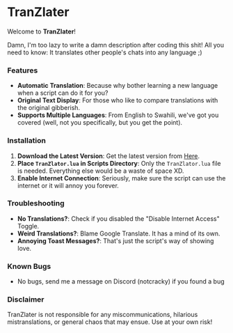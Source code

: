# TranZlater
Welcome to **TranZlater**!

Damn, I'm too lazy to write a damn description after coding this shit!
All you need to know: It translates other people's chats into any language ;)

### Features
- **Automatic Translation**: Because why bother learning a new language when a script can do it for you?
- **Original Text Display**: For those who like to compare translations with the original gibberish.
- **Supports Multiple Languages**: From English to Swahili, we've got you covered (well, not you specifically, but you get the point).

### Installation
1. **Download the Latest Version**: Get the latest version from [Here](https://github.com/Cracky0001/Stand-TranZlater/releases/latest).
2. **Place `TranZlator.lua` in Scripts Directory**: Only the `TranZlator.lua` file is needed. Everything else would be a waste of space XD.
4. **Enable Internet Connection**: Seriously, make sure the script can use the internet or it will annoy you forever.

### Troubleshooting
- **No Translations?**: Check if you disabled the "Disable Internet Access" Toggle.
- **Weird Translations?**: Blame Google Translate. It has a mind of its own.
- **Annoying Toast Messages?**: That's just the script's way of showing love.

### Known Bugs
- No bugs, send me a message on Discord (notcracky) if you found a bug

### Disclaimer
TranZlater is not responsible for any miscommunications, hilarious mistranslations, or general chaos that may ensue. Use at your own risk!